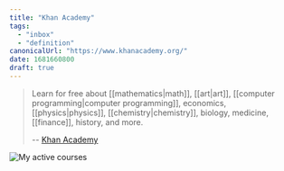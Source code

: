 ```yaml
---
title: "Khan Academy"
tags:
  - "inbox"
  - "definition"
canonicalUrl: "https://www.khanacademy.org/"
date: 1681660800
draft: true
---
```


> Learn for free about [[mathematics|math]],
> [[art|art]],
> [[computer programming|computer programming]], economics,
> [[physics|physics]], [[chemistry|chemistry]],
> biology, medicine, [[finance]], history, and more.
>
> -- [Khan Academy](https://www.khanacademy.org/)

![My active courses](https://www.khanacademy.org/profile/me/courses)
